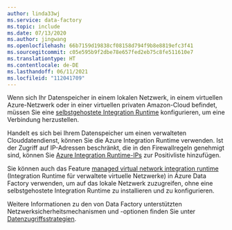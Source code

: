 ```yaml
---
author: linda33wj
ms.service: data-factory
ms.topic: include
ms.date: 07/13/2020
ms.author: jingwang
ms.openlocfilehash: 66b7159d19838cf08158d794f9b8e8819efc3f41
ms.sourcegitcommit: c05e595b9f2dbe78e657fed2eb75c8fe511610e7
ms.translationtype: HT
ms.contentlocale: de-DE
ms.lasthandoff: 06/11/2021
ms.locfileid: "112041709"
---
```

<!--
    Separate the generic requirement on Self-hosted Integration Runtime setup from connector articles.
-->
Wenn sich Ihr Datenspeicher in einem lokalen Netzwerk, in einem virtuellen Azure-Netzwerk oder in einer virtuellen privaten Amazon-Cloud befindet, müssen Sie eine [selbstgehostete Integration Runtime](../create-self-hosted-integration-runtime.md) konfigurieren, um eine Verbindung herzustellen.

Handelt es sich bei Ihrem Datenspeicher um einen verwalteten Clouddatendienst, können Sie die Azure Integration Runtime verwenden. Ist der Zugriff auf IP-Adressen beschränkt, die in den Firewallregeln genehmigt sind, können Sie [Azure Integration Runtime-IPs](../azure-integration-runtime-ip-addresses.md) zur Positivliste hinzufügen. 

Sie können auch das Feature [managed virtual network integration runtime](../tutorial-managed-virtual-network-on-premise-sql-server.md) (Integration Runtime für verwaltete virtuelle Netzwerke) in Azure Data Factory verwenden, um auf das lokale Netzwerk zuzugreifen, ohne eine selbstgehostete Integration Runtime zu installieren und zu konfigurieren.

Weitere Informationen zu den von Data Factory unterstützten Netzwerksicherheitsmechanismen und -optionen finden Sie unter [Datenzugriffsstrategien](../data-access-strategies.md).

